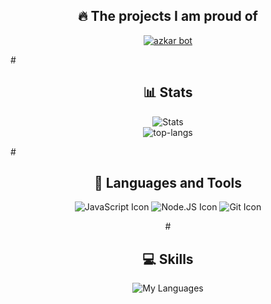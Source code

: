 <div align="center">
  <h2>🔥 The projects I am proud of</h2>
  <p>
    <a href="https://github.com/ziadta3bannafsianwmokt2b/Azkarbot-72.20">
      <img src="https://github-readme-stats.vercel.app/api/pin/?username=ziadta3bannafsianwmokt2b&repo=azkarbot-72.20&bg_color=0d1117&title_color=00ccff&text_color=a5a5a5" alt="azkar bot" />
    </a>
  </p>
</div>
    </a>
  </p>
</div>
#
<div align="center">
  <h2>📊 Stats</h2>
  <p>
    <img src="https://github-readme-stats.vercel.app/api?username=ziadta3bannafsianwmokt2b&rank_icon=github&theme=dark" alt="Stats"/>
    <br>
    <img src="https://github-readme-stats.vercel.app/api/top-langs/?username=ziadta3bannafsianwmokt2b&layout=pie&theme=dark" alt="top-langs"/>
  </p>
</div>
#
<div align="center">
  <h2>🔨 Languages and Tools</h2>
  <p>
<img src="https://img.icons8.com/color/48/000000/javascript.png" alt="JavaScript Icon">
<img src="https://img.icons8.com/color/48/000000/nodejs.png" alt="Node.JS Icon">
<img src="https://img.icons8.com/color/48/000000/git.png" alt="Git Icon">

  </p>
#
</div>
<div align="center">
  <h2>💻 Skills</h2>
    <img src="(https://skillicons.dev/icons?i=js,vscode,npm,nodejs,github,discordjs,bots,discord)" alt="My Languages"/>
</div>
